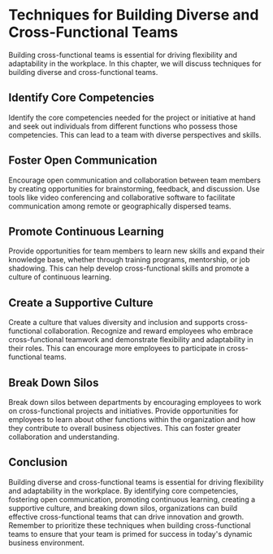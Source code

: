 Techniques for Building Diverse and Cross-Functional Teams
===================================================================================================================

Building cross-functional teams is essential for driving flexibility and adaptability in the workplace. In this chapter, we will discuss techniques for building diverse and cross-functional teams.

Identify Core Competencies
--------------------------

Identify the core competencies needed for the project or initiative at hand and seek out individuals from different functions who possess those competencies. This can lead to a team with diverse perspectives and skills.

Foster Open Communication
-------------------------

Encourage open communication and collaboration between team members by creating opportunities for brainstorming, feedback, and discussion. Use tools like video conferencing and collaborative software to facilitate communication among remote or geographically dispersed teams.

Promote Continuous Learning
---------------------------

Provide opportunities for team members to learn new skills and expand their knowledge base, whether through training programs, mentorship, or job shadowing. This can help develop cross-functional skills and promote a culture of continuous learning.

Create a Supportive Culture
---------------------------

Create a culture that values diversity and inclusion and supports cross-functional collaboration. Recognize and reward employees who embrace cross-functional teamwork and demonstrate flexibility and adaptability in their roles. This can encourage more employees to participate in cross-functional teams.

Break Down Silos
----------------

Break down silos between departments by encouraging employees to work on cross-functional projects and initiatives. Provide opportunities for employees to learn about other functions within the organization and how they contribute to overall business objectives. This can foster greater collaboration and understanding.

Conclusion
----------

Building diverse and cross-functional teams is essential for driving flexibility and adaptability in the workplace. By identifying core competencies, fostering open communication, promoting continuous learning, creating a supportive culture, and breaking down silos, organizations can build effective cross-functional teams that can drive innovation and growth. Remember to prioritize these techniques when building cross-functional teams to ensure that your team is primed for success in today's dynamic business environment.



